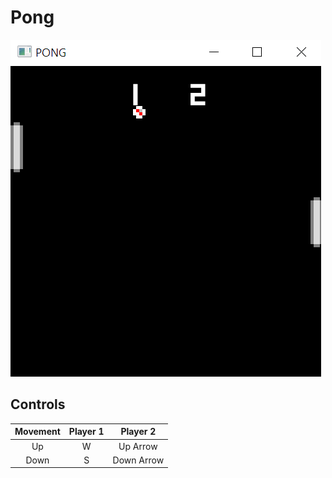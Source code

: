# Pong

![Image of PONG](./pong.png)

## Controls

| Movement | Player 1 | Player 2 |
| :-: | :-: | :-: |
| Up | W | Up Arrow |
| Down | S | Down Arrow |

